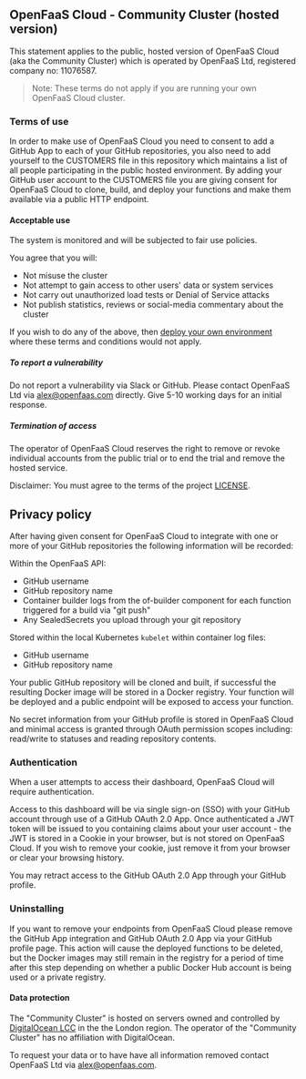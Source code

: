 ## OpenFaaS Cloud - Community Cluster (hosted version)

This statement applies to the public, hosted version of OpenFaaS Cloud (aka the Community Cluster) which is operated by OpenFaaS Ltd, registered company no: 11076587.

> Note: These terms do not apply if you are running your own OpenFaaS Cloud cluster.

### Terms of use

In order to make use of OpenFaaS Cloud you need to consent to add a GitHub App to each of your GitHub repositories, you also need to add yourself to the CUSTOMERS file in this repository which maintains a list of all people participating in the public hosted environment. By adding your GitHub user account to the CUSTOMERS file you are giving consent for OpenFaaS Cloud to clone, build, and deploy your functions and make them available via a public HTTP endpoint.

#### Acceptable use

The system is monitored and will be subjected to fair use policies.

You agree that you will:

* Not misuse the cluster
* Not attempt to gain access to other users' data or system services
* Not carry out unauthorized load tests or Denial of Service attacks
* Not publish statistics, reviews or social-media commentary about the cluster

If you wish to do any of the above, then [deploy your own environment](https://github.com/openfaas-incubator/ofc-bootstrap/) where these terms and conditions would not apply.

##### To report a vulnerability

Do not report a vulnerability via Slack or GitHub. Please contact OpenFaaS Ltd via alex@openfaas.com directly. Give 5-10 working days for an initial response.

##### Termination of access

The operator of OpenFaaS Cloud reserves the right to remove or revoke individual accounts from the public trial or to end the trial and remove the hosted service.

Disclaimer: You must agree to the terms of the project [LICENSE](./LICENSE.md).

## Privacy policy

After having given consent for OpenFaaS Cloud to integrate with one or more of your GitHub repositories the following information will be recorded:

Within the OpenFaaS API:

* GitHub username
* GitHub repository name
* Container builder logs from the of-builder component for each function triggered for a build via "git push"
* Any SealedSecrets you upload through your git repository

Stored within the local Kubernetes `kubelet` within container log files:

* GitHub username
* GitHub repository name

Your public GitHub repository will be cloned and built, if successful the resulting Docker image will be stored in a Docker registry. Your function will be deployed and a public endpoint will be exposed to access your function.

No secret information from your GitHub profile is stored in OpenFaaS Cloud and minimal access is granted through OAuth permission scopes including: read/write to statuses and reading repository contents.

### Authentication

When a user attempts to access their dashboard, OpenFaaS Cloud will require authentication.

Access to this dashboard will be via single sign-on (SSO) with your GitHub account through use of a GitHub OAuth 2.0 App. Once authenticated a JWT token will be issued to you containing claims about your user account - the JWT is stored in a Cookie in your browser, but is not stored on  OpenFaaS Cloud. If you wish to remove your cookie, just remove it from your browser or clear your browsing history.

You may retract access to the GitHub OAuth 2.0 App through your GitHub profile.

### Uninstalling

If you want to remove your endpoints from OpenFaaS Cloud please remove the GitHub App integration and GitHub OAuth 2.0 App via your GitHub profile page. This action will cause the deployed functions to be deleted, but the Docker images may still remain in the registry for a period of time after this step depending on whether a public Docker Hub account is being used or a private registry. 

#### Data protection

The "Community Cluster" is hosted on servers owned and controlled by [DigitalOcean LCC](https://www.digitalocean.com/about/) in the the London region. The operator of the "Community Cluster" has no affiliation with DigitalOcean.

To request your data or to have have all information removed contact OpenFaaS Ltd via alex@openfaas.com.


